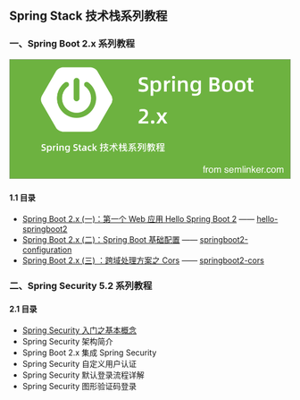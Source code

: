 ## Spring Stack 技术栈系列教程

### 一、Spring Boot 2.x 系列教程

![springboot2.x](resources/springboot2.x.png)

#### 1.1 目录

- [Spring Boot 2.x (一)：第一个 Web 应用 Hello Spring Boot 2](https://semlinker.com/hello-springboot2/)  —— [hello-springboot2](https://github.com/semlinker/springstack/tree/master/hello-springboot2)
- [Spring Boot 2.x (二)：Spring Boot 基础配置](https://semlinker.com/springboot2-configuration/) —— [springboot2-configuration](https://github.com/semlinker/springstack/tree/master/springboot2-configuration)
- [Spring Boot 2.x (三) ：跨域处理方案之 Cors](https://semlinker.com/springboot2-cors/) —— [springboot2-cors](https://github.com/semlinker/springstack/tree/master/springboot2-cors)

### 二、Spring Security 5.2 系列教程

#### 2.1 目录

- [Spring Security 入门之基本概念](https://semlinker.com/spring-security-base/)
- Spring Security 架构简介
- Spring Boot 2.x 集成 Spring Security
- Spring Security 自定义用户认证
- Spring Security 默认登录流程详解
- Spring Security 图形验证码登录







